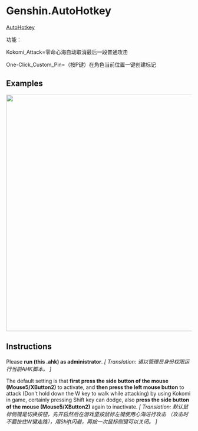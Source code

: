 # Genshin.AutoHotkey
 [AutoHotkey](https://www.autohotkey.com/download/ahk-install.exe)
 
功能：

Kokomi_Attack=零命心海自动取消最后一段普通攻击

One-Click_Custom_Pin=（按P键）在角色当前位置一键创建标记

## Examples
<img src="./Assets/Kokomi_Attack.gif" width=640 high=360>


## Instructions
Please **run (this .ahk) as administrator**.
*[ Translation: 请以管理员身份权限运行当前AHK脚本。 ]*

The default setting is that **first press the side button of the mouse (Mouse5/XButton2)** to activate, and **then press the left mouse button** to attack (Don't hold down the W key to walk while attacking) by using Kokomi in game, certainly pressing Shift key can dodge, also **press the side button of the mouse (Mouse5/XButton2)** again to inactivate.
*[ Translation: 默认鼠标侧键是切换按钮，先开启然后在游戏里按鼠标左键使用心海进行攻击 （攻击时不要按住W键走路），用Shift闪避，再按一次鼠标侧键可以关闭。 ]*
